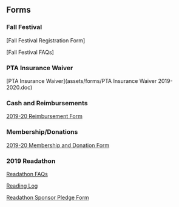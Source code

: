 ## Forms

### Fall Festival

[Fall Festival Registration Form]

[Fall Festival FAQs]

### PTA Insurance Waiver

[PTA Insurance Waiver](assets/forms/PTA Insurance Waiver 2019-2020.doc)

### Cash and Reimbursements

[2019-20 Reimbursement Form](/assets/forms/2019-20%20Reimbursement%20Form.pdf)

### Membership/Donations

[2019-20 Membership and Donation Form](/assets/forms/2018-2019%20Membership%20Form.doc)

### 2019 Readathon

[Readathon FAQs](/assets/forms/Final%202019%20Readathon%20Q&A.pdf)

[Reading Log](/assets/forms/2019%20Readathon%20Log.pdf)

[Readathon Sponsor Pledge Form](/assets/forms/Blue%20Hills%20readathon%20pledge%20form.pdf)


